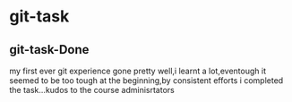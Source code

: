 # git-task
## git-task-Done
my first ever git experience gone pretty well,i learnt a lot,eventough it seemed to be too tough at the beginning,by consistent efforts 
i completed the task...kudos  to the course adminisrtators